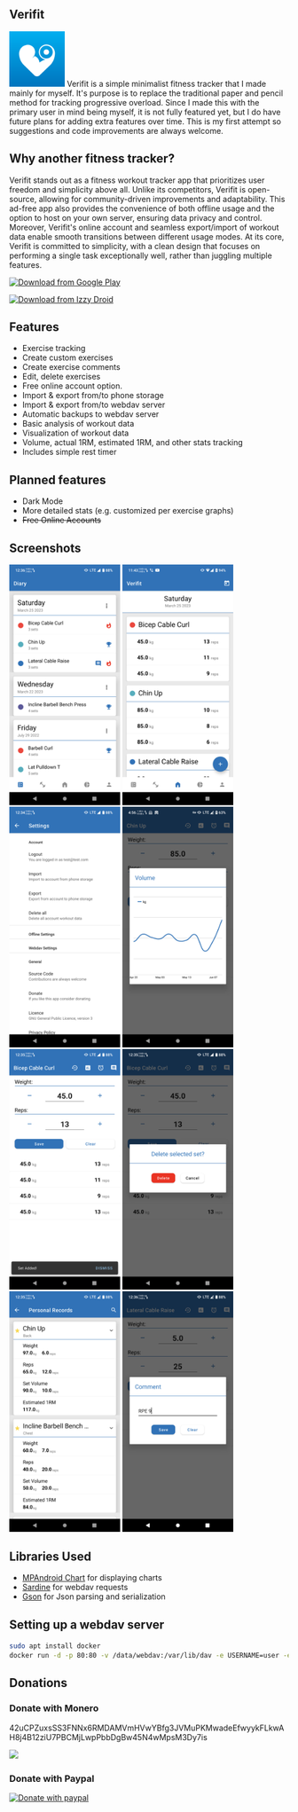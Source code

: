 ## Verifit
<img width="100" src="/metadata/logo/icon.svg">
Verifit is a simple minimalist fitness tracker that I made mainly for myself. It's purpose is to replace the traditional paper and pencil method for tracking progressive overload. Since I made this with the primary user in mind being myself, it is not fully featured yet, but I do have future plans for adding extra features over time. This is my first attempt so suggestions and code improvements are always welcome.

## Why another fitness tracker?
Verifit stands out as a fitness workout tracker app that prioritizes user freedom and simplicity above all. Unlike its competitors, Verifit is open-source, allowing for community-driven improvements and adaptability. This ad-free app also provides the convenience of both offline usage and the option to host on your own server, ensuring data privacy and control. Moreover, Verifit's online account and seamless export/import of workout data enable smooth transitions between different usage modes. At its core, Verifit is committed to simplicity, with a clean design that focuses on performing a single task exceptionally well, rather than juggling multiple features.

[<img src="https://play.google.com/intl/en_us/badges/images/generic/en_badge_web_generic.png"
      alt="Download from Google Play"
      height="80">](https://play.google.com/store/apps/details?id=com.whatever.verifit)

[<img src="https://gitlab.com/IzzyOnDroid/repo/-/raw/master/assets/IzzyOnDroid.png"
alt="Download from Izzy Droid"
height="80">](https://apt.izzysoft.de/fdroid/index/apk/com.whatever.verifit)

## Features
* Exercise tracking
* Create custom exercises
* Create exercise comments
* Edit, delete exercises
* Free online account option.
* Import & export from/to phone storage
* Import & export from/to webdav server
* Automatic backups to webdav server
* Basic analysis of workout data
* Visualization of workout data
* Volume, actual 1RM, estimated 1RM, and other stats tracking
* Includes simple rest timer

## Planned features
* Dark Mode
* More detailed stats (e.g. customized per exercise graphs)
* ~~Free Online Accounts~~

## Screenshots
<img width="200" src="/metadata/screenshots/Screenshot2.png"> <img width="200" src="/metadata/screenshots/Screenshot1.png"> <img width="200" src="/metadata/screenshots/Screenshot3.png"> <img width="200" src="/metadata/screenshots/Screenshot4.png">
<img width="200" src="/metadata/screenshots/Screenshot5.png"> <img width="200" src="/metadata/screenshots/Screenshot6.png"> <img width="200" src="/metadata/screenshots/Screenshot7.png"> <img width="200" src="/metadata/screenshots/Screenshot8.png">

## Libraries Used
* [MPAndroid Chart](https://github.com/PhilJay/MPAndroidChart) for displaying charts
* [Sardine](https://github.com/lookfirst/sardine) for webdav requests
* [Gson](https://github.com/google/gson) for Json parsing and serialization

## Setting up a webdav server
```bash
sudo apt install docker
docker run -d -p 80:80 -v /data/webdav:/var/lib/dav -e USERNAME=user -e PASSWORD=password bytemark/webdav
```



## Donations
### Donate with Monero

42uCPZuxsSS3FNNx6RMDAMVmHVwYBfg3JVMuPKMwadeEfwyykFLkwAH8j4B12ziU7PBCMjLwpPbbDgBw45N4wMpsM3Dy7is

 <img width="200" src="/verifit/src/main/res/drawable/xmr.png">


### Donate with Paypal
[<img src="https://raw.githubusercontent.com/stefan-niedermann/paypal-donate-button/master/paypal-donate-button.png"
alt="Donate with paypal"
height="80">](https://www.paypal.com/donate/?hosted_button_id=YFZX88G8XDSN4)

